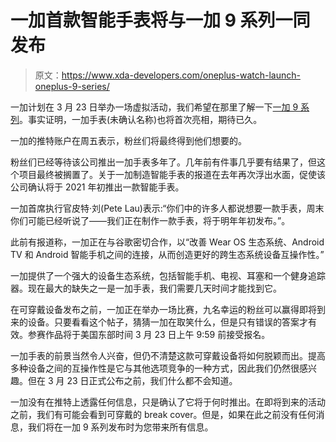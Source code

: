 # 一加首款智能手表将与一加 9 系列一同发布

> 原文：<https://www.xda-developers.com/oneplus-watch-launch-oneplus-9-series/>

一加计划在 3 月 23 日举办一场虚拟活动，我们希望在那里了解一下[一加 9 系列](https://www.xda-developers.com/oneplus-9/)。事实证明，一加手表(未确认名称)也将首次亮相，期待已久。

一加的推特账户在周五表示，粉丝们将最终得到他们想要的。

粉丝们已经等待该公司推出一加手表多年了。几年前有件事几乎要有结果了，但这个项目最终被搁置了。关于一加制造智能手表的报道在去年再次浮出水面，促使该公司确认将于 2021 年初推出一款智能手表。

一加首席执行官皮特·刘(Pete Lau)表示:“你们中的许多人都说想要一款手表，周末你们可能已经听说了——我们正在制作一款手表，将于明年年初发布。”。

此前有报道称，一加正在与谷歌密切合作，以“改善 Wear OS 生态系统、Android TV 和 Android 智能手机之间的连接，从而创造更好的跨生态系统设备互操作性。”

一加提供了一个强大的设备生态系统，包括智能手机、电视、耳塞和一个健身追踪器。现在最大的缺失之一是一加手表，我们需要几天时间才能找到它。

在可穿戴设备发布之前，一加正在举办一场比赛，九名幸运的粉丝可以赢得即将到来的设备。只要看看这个帖子，猜猜一加在取笑什么，但是只有错误的答案才有效。参赛作品将于美国东部时间 3 月 23 日上午 9:59 前接受报名。

一加手表的前景当然令人兴奋，但仍不清楚这款可穿戴设备将如何脱颖而出。提高多种设备之间的互操作性是它与其他选项竞争的一种方式，因此我们仍然很感兴趣。但在 3 月 23 日正式公布之前，我们什么都不会知道。

一加没有在推特上透露任何信息，只是确认了它将于何时推出。在即将到来的活动之前，我们有可能会看到可穿戴的 break cover。但是，如果在此之前没有任何消息，我们将在一加 9 系列发布时为您带来所有信息。